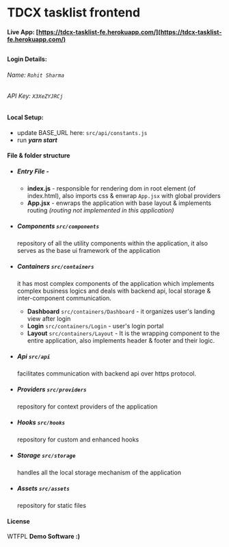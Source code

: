 # TDCX tasklist frontend

#### Live App: [https://tdcx-tasklist-fe.herokuapp.com/](https://tdcx-tasklist-fe.herokuapp.com/)

##
#### Login Details:
###### Name: ```Rohit Sharma```
###### API Key: ```X3XeZYJRCj```
##

#### Local Setup:
- update BASE_URL here: ```src/api/constants.js```
- run ***yarn start***

#### File & folder structure
- ##### Entry File - 
   - **index.js** - responsible for rendering dom in root element (of index.html), also imports css & enwrap ```App.jsx``` with global providers
    - **App.jsx** - enwraps the application with base layout & implements routing _(routing not implemented in this application)_

- ##### Components `src/components`
    repository of all the utility components within the application, it also serves as the base ui framework of the application

- ##### Containers `src/containers`
    it has most complex components of the application which implements complex business logics and deals with backend api, local storage & inter-component communication.
    - **Dashboard** ```src/containers/Dashboard``` - it organizes user's landing view after login
    - **Login** ```src/containers/Login``` - user's login portal
    - **Layout** ```src/containers/Layout``` - It is the wrapping component to the entire application, also implements header & footer and their logic.
- ##### Api ```src/api```
    facilitates communication with backend api over https protocol.
- ##### Providers ```src/providers```
    repository for context providers of the application
- ##### Hooks ```src/hooks```
    repository for custom and enhanced hooks
- ##### Storage ```src/storage```
    handles all the local storage mechanism of the application
- ##### Assets ```src/assets```
    repository for static files

#### License
WTFPL
**Demo Software :)**
